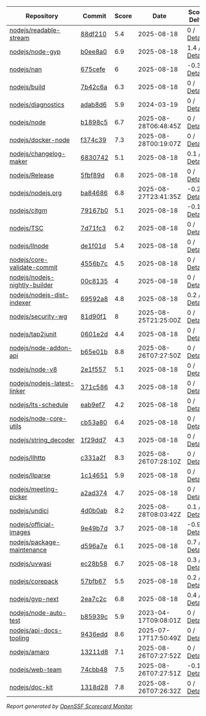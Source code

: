 <!-- OPENSSF-SCORECARD-MONITOR:START -->

| Repository | Commit | Score | Date | Score Delta | Report | StepSecurity |
| -- | -- | -- | -- | -- | -- | -- |
| [nodejs/readable-stream](https://github.com/nodejs/readable-stream) | [88df210](https://github.com/nodejs/readable-stream/commit/88df21041dc26c210fab3e074ab6bb681a604b8e) | 5.4 | 2025-08-18 | 0 / [Details](https://ossf.github.io/scorecard-visualizer/#/projects/github.com/nodejs/readable-stream/compare/88df21041dc26c210fab3e074ab6bb681a604b8e/88df21041dc26c210fab3e074ab6bb681a604b8e) | [View](https://ossf.github.io/scorecard-visualizer/#/projects/github.com/nodejs/readable-stream/commit/88df21041dc26c210fab3e074ab6bb681a604b8e) | [Fix it](https://app.stepsecurity.io/securerepo?repo=nodejs/readable-stream) |
| [nodejs/node-gyp](https://github.com/nodejs/node-gyp) | [b0ee8a0](https://github.com/nodejs/node-gyp/commit/b0ee8a04ec2a32282cb9259f142ca622e67a3d36) | 6.9 | 2025-08-18 | 1.4 / [Details](https://ossf.github.io/scorecard-visualizer/#/projects/github.com/nodejs/node-gyp/compare/02f747f13b8fea73416ca8e302801f4a3f20a5f6/b0ee8a04ec2a32282cb9259f142ca622e67a3d36) | [View](https://ossf.github.io/scorecard-visualizer/#/projects/github.com/nodejs/node-gyp/commit/b0ee8a04ec2a32282cb9259f142ca622e67a3d36) | [Fix it](https://app.stepsecurity.io/securerepo?repo=nodejs/node-gyp) |
| [nodejs/nan](https://github.com/nodejs/nan) | [675cefe](https://github.com/nodejs/nan/commit/675cefebca42410733da8a454c8d9391fcebfbc2) | 6 | 2025-08-18 | -0.3 / [Details](https://ossf.github.io/scorecard-visualizer/#/projects/github.com/nodejs/nan/compare/675cefebca42410733da8a454c8d9391fcebfbc2/675cefebca42410733da8a454c8d9391fcebfbc2) | [View](https://ossf.github.io/scorecard-visualizer/#/projects/github.com/nodejs/nan/commit/675cefebca42410733da8a454c8d9391fcebfbc2) | [Fix it](https://app.stepsecurity.io/securerepo?repo=nodejs/nan) |
| [nodejs/build](https://github.com/nodejs/build) | [7b42c6a](https://github.com/nodejs/build/commit/7b42c6a93ca9102be5f34ebaa64c0908e5cfdc0f) | 6.3 | 2025-08-18 | 0 / [Details](https://ossf.github.io/scorecard-visualizer/#/projects/github.com/nodejs/build/compare/62a7c769f6aee5537efaa40083851af9295f01a8/7b42c6a93ca9102be5f34ebaa64c0908e5cfdc0f) | [View](https://ossf.github.io/scorecard-visualizer/#/projects/github.com/nodejs/build/commit/7b42c6a93ca9102be5f34ebaa64c0908e5cfdc0f) | [Fix it](https://app.stepsecurity.io/securerepo?repo=nodejs/build) |
| [nodejs/diagnostics](https://github.com/nodejs/diagnostics) | [adab8d6](https://github.com/nodejs/diagnostics/commit/adab8d62aca9e47928570c29e7e5908a0f825039) | 5.9 | 2024-03-19 | 0 / [Details](https://ossf.github.io/scorecard-visualizer/#/projects/github.com/nodejs/diagnostics/compare/adab8d62aca9e47928570c29e7e5908a0f825039/adab8d62aca9e47928570c29e7e5908a0f825039) | [View](https://ossf.github.io/scorecard-visualizer/#/projects/github.com/nodejs/diagnostics/commit/adab8d62aca9e47928570c29e7e5908a0f825039) | [Fix it](https://app.stepsecurity.io/securerepo?repo=nodejs/diagnostics) |
| [nodejs/node](https://github.com/nodejs/node) | [b1898c5](https://github.com/nodejs/node/commit/b1898c5419427f3da1c556ed94209eb368d0f97e) | 6.7 | 2025-08-28T06:48:45Z | 0 / [Details](https://ossf.github.io/scorecard-visualizer/#/projects/github.com/nodejs/node/compare/91f035e5975ad871977f3395664d3162444b3194/b1898c5419427f3da1c556ed94209eb368d0f97e) | [View](https://ossf.github.io/scorecard-visualizer/#/projects/github.com/nodejs/node/commit/b1898c5419427f3da1c556ed94209eb368d0f97e) | [Fix it](https://app.stepsecurity.io/securerepo?repo=nodejs/node) |
| [nodejs/docker-node](https://github.com/nodejs/docker-node) | [f374c39](https://github.com/nodejs/docker-node/commit/f374c39b7711b76282b8c0aa7a6ceabc80bfc7f2) | 7.3 | 2025-08-28T00:19:07Z | 0 / [Details](https://ossf.github.io/scorecard-visualizer/#/projects/github.com/nodejs/docker-node/compare/b3d8cc15338c545a4328286b2df806b511e2b31b/f374c39b7711b76282b8c0aa7a6ceabc80bfc7f2) | [View](https://ossf.github.io/scorecard-visualizer/#/projects/github.com/nodejs/docker-node/commit/f374c39b7711b76282b8c0aa7a6ceabc80bfc7f2) | [Fix it](https://app.stepsecurity.io/securerepo?repo=nodejs/docker-node) |
| [nodejs/changelog-maker](https://github.com/nodejs/changelog-maker) | [6830742](https://github.com/nodejs/changelog-maker/commit/6830742332b547989432309bf6a23e4c6d3fd4a1) | 5.1 | 2025-08-18 | 0.1 / [Details](https://ossf.github.io/scorecard-visualizer/#/projects/github.com/nodejs/changelog-maker/compare/5a97713ef473bd39ea3dff1a022b674556c284b7/6830742332b547989432309bf6a23e4c6d3fd4a1) | [View](https://ossf.github.io/scorecard-visualizer/#/projects/github.com/nodejs/changelog-maker/commit/6830742332b547989432309bf6a23e4c6d3fd4a1) | [Fix it](https://app.stepsecurity.io/securerepo?repo=nodejs/changelog-maker) |
| [nodejs/Release](https://github.com/nodejs/Release) | [5fbf89d](https://github.com/nodejs/Release/commit/5fbf89de51208b5b54ae4440cf512823de2b672e) | 6.8 | 2025-08-18 | 0 / [Details](https://ossf.github.io/scorecard-visualizer/#/projects/github.com/nodejs/Release/compare/b882d16765f4ef3d9d86d86726102061175cd3bb/5fbf89de51208b5b54ae4440cf512823de2b672e) | [View](https://ossf.github.io/scorecard-visualizer/#/projects/github.com/nodejs/Release/commit/5fbf89de51208b5b54ae4440cf512823de2b672e) | [Fix it](https://app.stepsecurity.io/securerepo?repo=nodejs/Release) |
| [nodejs/nodejs.org](https://github.com/nodejs/nodejs.org) | [ba84686](https://github.com/nodejs/nodejs.org/commit/ba84686416b9a9582b913cce44f24120df50d033) | 6.8 | 2025-08-27T23:41:35Z | -0.2 / [Details](https://ossf.github.io/scorecard-visualizer/#/projects/github.com/nodejs/nodejs.org/compare/cd078deace2b733e606b8a29d33913713e0afca2/ba84686416b9a9582b913cce44f24120df50d033) | [View](https://ossf.github.io/scorecard-visualizer/#/projects/github.com/nodejs/nodejs.org/commit/ba84686416b9a9582b913cce44f24120df50d033) | [Fix it](https://app.stepsecurity.io/securerepo?repo=nodejs/nodejs.org) |
| [nodejs/citgm](https://github.com/nodejs/citgm) | [79167b0](https://github.com/nodejs/citgm/commit/79167b09c28bb8a81ad824f8c48d8c85a7cac010) | 5.1 | 2025-08-18 | -0.1 / [Details](https://ossf.github.io/scorecard-visualizer/#/projects/github.com/nodejs/citgm/compare/79167b09c28bb8a81ad824f8c48d8c85a7cac010/79167b09c28bb8a81ad824f8c48d8c85a7cac010) | [View](https://ossf.github.io/scorecard-visualizer/#/projects/github.com/nodejs/citgm/commit/79167b09c28bb8a81ad824f8c48d8c85a7cac010) | [Fix it](https://app.stepsecurity.io/securerepo?repo=nodejs/citgm) |
| [nodejs/TSC](https://github.com/nodejs/TSC) | [7d71fc3](https://github.com/nodejs/TSC/commit/7d71fc319f6aacd384a047a00967ef01afa4fab3) | 6.2 | 2025-08-18 | 0 / [Details](https://ossf.github.io/scorecard-visualizer/#/projects/github.com/nodejs/TSC/compare/bce05f3237079856ef8fb5e97d819e9a2b08bbcf/7d71fc319f6aacd384a047a00967ef01afa4fab3) | [View](https://ossf.github.io/scorecard-visualizer/#/projects/github.com/nodejs/TSC/commit/7d71fc319f6aacd384a047a00967ef01afa4fab3) | [Fix it](https://app.stepsecurity.io/securerepo?repo=nodejs/TSC) |
| [nodejs/llnode](https://github.com/nodejs/llnode) | [de1f01d](https://github.com/nodejs/llnode/commit/de1f01d70a5c58111dd873d340f898023e4e8fe6) | 5.4 | 2025-08-18 | 0 / [Details](https://ossf.github.io/scorecard-visualizer/#/projects/github.com/nodejs/llnode/compare/de1f01d70a5c58111dd873d340f898023e4e8fe6/de1f01d70a5c58111dd873d340f898023e4e8fe6) | [View](https://ossf.github.io/scorecard-visualizer/#/projects/github.com/nodejs/llnode/commit/de1f01d70a5c58111dd873d340f898023e4e8fe6) | [Fix it](https://app.stepsecurity.io/securerepo?repo=nodejs/llnode) |
| [nodejs/core-validate-commit](https://github.com/nodejs/core-validate-commit) | [4556b7c](https://github.com/nodejs/core-validate-commit/commit/4556b7ced175f8802ef32a0cb1af273e9bab5c24) | 4.5 | 2025-08-18 | 0 / [Details](https://ossf.github.io/scorecard-visualizer/#/projects/github.com/nodejs/core-validate-commit/compare/4556b7ced175f8802ef32a0cb1af273e9bab5c24/4556b7ced175f8802ef32a0cb1af273e9bab5c24) | [View](https://ossf.github.io/scorecard-visualizer/#/projects/github.com/nodejs/core-validate-commit/commit/4556b7ced175f8802ef32a0cb1af273e9bab5c24) | [Fix it](https://app.stepsecurity.io/securerepo?repo=nodejs/core-validate-commit) |
| [nodejs/nodejs-nightly-builder](https://github.com/nodejs/nodejs-nightly-builder) | [00c8135](https://github.com/nodejs/nodejs-nightly-builder/commit/00c8135102b0e272ed1d8950845a5412cc9bc237) | 4 | 2025-08-18 | 0 / [Details](https://ossf.github.io/scorecard-visualizer/#/projects/github.com/nodejs/nodejs-nightly-builder/compare/00c8135102b0e272ed1d8950845a5412cc9bc237/00c8135102b0e272ed1d8950845a5412cc9bc237) | [View](https://ossf.github.io/scorecard-visualizer/#/projects/github.com/nodejs/nodejs-nightly-builder/commit/00c8135102b0e272ed1d8950845a5412cc9bc237) | [Fix it](https://app.stepsecurity.io/securerepo?repo=nodejs/nodejs-nightly-builder) |
| [nodejs/nodejs-dist-indexer](https://github.com/nodejs/nodejs-dist-indexer) | [69592a8](https://github.com/nodejs/nodejs-dist-indexer/commit/69592a87bb42772ac7844b855670da9855fcecb8) | 4.8 | 2025-08-18 | 0.2 / [Details](https://ossf.github.io/scorecard-visualizer/#/projects/github.com/nodejs/nodejs-dist-indexer/compare/1962e183d1fe5fe0270583dea776eb6cf614b242/69592a87bb42772ac7844b855670da9855fcecb8) | [View](https://ossf.github.io/scorecard-visualizer/#/projects/github.com/nodejs/nodejs-dist-indexer/commit/69592a87bb42772ac7844b855670da9855fcecb8) | [Fix it](https://app.stepsecurity.io/securerepo?repo=nodejs/nodejs-dist-indexer) |
| [nodejs/security-wg](https://github.com/nodejs/security-wg) | [81d90f1](https://github.com/nodejs/security-wg/commit/81d90f15771cd31c2ef8a5f408a0898c18aed2eb) | 8 | 2025-08-25T21:25:00Z | 0 / [Details](https://ossf.github.io/scorecard-visualizer/#/projects/github.com/nodejs/security-wg/compare/cc80c07860fc94e0edc0565354dbee2149db8650/81d90f15771cd31c2ef8a5f408a0898c18aed2eb) | [View](https://ossf.github.io/scorecard-visualizer/#/projects/github.com/nodejs/security-wg/commit/81d90f15771cd31c2ef8a5f408a0898c18aed2eb) | [Fix it](https://app.stepsecurity.io/securerepo?repo=nodejs/security-wg) |
| [nodejs/tap2junit](https://github.com/nodejs/tap2junit) | [0601e2d](https://github.com/nodejs/tap2junit/commit/0601e2df056c9a6625eba78c627eab405d09caa8) | 4.4 | 2025-08-18 | 0 / [Details](https://ossf.github.io/scorecard-visualizer/#/projects/github.com/nodejs/tap2junit/compare/0601e2df056c9a6625eba78c627eab405d09caa8/0601e2df056c9a6625eba78c627eab405d09caa8) | [View](https://ossf.github.io/scorecard-visualizer/#/projects/github.com/nodejs/tap2junit/commit/0601e2df056c9a6625eba78c627eab405d09caa8) | [Fix it](https://app.stepsecurity.io/securerepo?repo=nodejs/tap2junit) |
| [nodejs/node-addon-api](https://github.com/nodejs/node-addon-api) | [b65e01b](https://github.com/nodejs/node-addon-api/commit/b65e01b3ad21865fcdc9120730cea4b8a2330ef3) | 8.8 | 2025-08-26T07:27:50Z | 0 / [Details](https://ossf.github.io/scorecard-visualizer/#/projects/github.com/nodejs/node-addon-api/compare/5fa31a718d87fd805f5d352df1d8d519c3713bb8/b65e01b3ad21865fcdc9120730cea4b8a2330ef3) | [View](https://ossf.github.io/scorecard-visualizer/#/projects/github.com/nodejs/node-addon-api/commit/b65e01b3ad21865fcdc9120730cea4b8a2330ef3) | [Fix it](https://app.stepsecurity.io/securerepo?repo=nodejs/node-addon-api) |
| [nodejs/node-v8](https://github.com/nodejs/node-v8) | [2e1f557](https://github.com/nodejs/node-v8/commit/2e1f557df07e5f89aaad4e0b2f60f1e6c4516251) | 5.1 | 2025-08-18 | 0 / [Details](https://ossf.github.io/scorecard-visualizer/#/projects/github.com/nodejs/node-v8/compare/2e1f557df07e5f89aaad4e0b2f60f1e6c4516251/2e1f557df07e5f89aaad4e0b2f60f1e6c4516251) | [View](https://ossf.github.io/scorecard-visualizer/#/projects/github.com/nodejs/node-v8/commit/2e1f557df07e5f89aaad4e0b2f60f1e6c4516251) | [Fix it](https://app.stepsecurity.io/securerepo?repo=nodejs/node-v8) |
| [nodejs/nodejs-latest-linker](https://github.com/nodejs/nodejs-latest-linker) | [371c586](https://github.com/nodejs/nodejs-latest-linker/commit/371c586c7b245689a97ef6f6757404a80c318f75) | 4.3 | 2025-08-18 | 0 / [Details](https://ossf.github.io/scorecard-visualizer/#/projects/github.com/nodejs/nodejs-latest-linker/compare/371c586c7b245689a97ef6f6757404a80c318f75/371c586c7b245689a97ef6f6757404a80c318f75) | [View](https://ossf.github.io/scorecard-visualizer/#/projects/github.com/nodejs/nodejs-latest-linker/commit/371c586c7b245689a97ef6f6757404a80c318f75) | [Fix it](https://app.stepsecurity.io/securerepo?repo=nodejs/nodejs-latest-linker) |
| [nodejs/lts-schedule](https://github.com/nodejs/lts-schedule) | [eab9ef7](https://github.com/nodejs/lts-schedule/commit/eab9ef75103b4f2741f995d2eb69bb3e0f8ad135) | 4.2 | 2025-08-18 | 0 / [Details](https://ossf.github.io/scorecard-visualizer/#/projects/github.com/nodejs/lts-schedule/compare/eab9ef75103b4f2741f995d2eb69bb3e0f8ad135/eab9ef75103b4f2741f995d2eb69bb3e0f8ad135) | [View](https://ossf.github.io/scorecard-visualizer/#/projects/github.com/nodejs/lts-schedule/commit/eab9ef75103b4f2741f995d2eb69bb3e0f8ad135) | [Fix it](https://app.stepsecurity.io/securerepo?repo=nodejs/lts-schedule) |
| [nodejs/node-core-utils](https://github.com/nodejs/node-core-utils) | [cb53a80](https://github.com/nodejs/node-core-utils/commit/cb53a80306c3335e3bef8ebef73b70df0456c91d) | 6.4 | 2025-08-18 | 0 / [Details](https://ossf.github.io/scorecard-visualizer/#/projects/github.com/nodejs/node-core-utils/compare/ba44c7423e9dd18ef2af774973b656803da96a72/cb53a80306c3335e3bef8ebef73b70df0456c91d) | [View](https://ossf.github.io/scorecard-visualizer/#/projects/github.com/nodejs/node-core-utils/commit/cb53a80306c3335e3bef8ebef73b70df0456c91d) | [Fix it](https://app.stepsecurity.io/securerepo?repo=nodejs/node-core-utils) |
| [nodejs/string_decoder](https://github.com/nodejs/string_decoder) | [1f29dd7](https://github.com/nodejs/string_decoder/commit/1f29dd715a6c829da89e869af7dafc231c20ed9f) | 4.3 | 2025-08-18 | 0 / [Details](https://ossf.github.io/scorecard-visualizer/#/projects/github.com/nodejs/string_decoder/compare/1f29dd715a6c829da89e869af7dafc231c20ed9f/1f29dd715a6c829da89e869af7dafc231c20ed9f) | [View](https://ossf.github.io/scorecard-visualizer/#/projects/github.com/nodejs/string_decoder/commit/1f29dd715a6c829da89e869af7dafc231c20ed9f) | [Fix it](https://app.stepsecurity.io/securerepo?repo=nodejs/string_decoder) |
| [nodejs/llhttp](https://github.com/nodejs/llhttp) | [c331a2f](https://github.com/nodejs/llhttp/commit/c331a2f0912c86ff57d5c2eacd7bc5beeb8f2ebc) | 8.3 | 2025-08-26T07:28:10Z | 0 / [Details](https://ossf.github.io/scorecard-visualizer/#/projects/github.com/nodejs/llhttp/compare/c331a2f0912c86ff57d5c2eacd7bc5beeb8f2ebc/c331a2f0912c86ff57d5c2eacd7bc5beeb8f2ebc) | [View](https://ossf.github.io/scorecard-visualizer/#/projects/github.com/nodejs/llhttp/commit/c331a2f0912c86ff57d5c2eacd7bc5beeb8f2ebc) | [Fix it](https://app.stepsecurity.io/securerepo?repo=nodejs/llhttp) |
| [nodejs/llparse](https://github.com/nodejs/llparse) | [1c14651](https://github.com/nodejs/llparse/commit/1c1465134945630c5b91c847f37b661cb3a617b7) | 5.9 | 2025-08-18 | 0 / [Details](https://ossf.github.io/scorecard-visualizer/#/projects/github.com/nodejs/llparse/compare/1c1465134945630c5b91c847f37b661cb3a617b7/1c1465134945630c5b91c847f37b661cb3a617b7) | [View](https://ossf.github.io/scorecard-visualizer/#/projects/github.com/nodejs/llparse/commit/1c1465134945630c5b91c847f37b661cb3a617b7) | [Fix it](https://app.stepsecurity.io/securerepo?repo=nodejs/llparse) |
| [nodejs/meeting-picker](https://github.com/nodejs/meeting-picker) | [a2ad374](https://github.com/nodejs/meeting-picker/commit/a2ad374b844dffc54986b48c5e9bd53544046e21) | 4.7 | 2025-08-18 | 0 / [Details](https://ossf.github.io/scorecard-visualizer/#/projects/github.com/nodejs/meeting-picker/compare/a2ad374b844dffc54986b48c5e9bd53544046e21/a2ad374b844dffc54986b48c5e9bd53544046e21) | [View](https://ossf.github.io/scorecard-visualizer/#/projects/github.com/nodejs/meeting-picker/commit/a2ad374b844dffc54986b48c5e9bd53544046e21) | [Fix it](https://app.stepsecurity.io/securerepo?repo=nodejs/meeting-picker) |
| [nodejs/undici](https://github.com/nodejs/undici) | [4d0b0ab](https://github.com/nodejs/undici/commit/4d0b0ab8a39a2dc50c75734750a2bc1a9c91da9a) | 8.2 | 2025-08-28T08:03:42Z | 0.1 / [Details](https://ossf.github.io/scorecard-visualizer/#/projects/github.com/nodejs/undici/compare/c399fdf4246be4992e89efe42aa83062edd0609f/4d0b0ab8a39a2dc50c75734750a2bc1a9c91da9a) | [View](https://ossf.github.io/scorecard-visualizer/#/projects/github.com/nodejs/undici/commit/4d0b0ab8a39a2dc50c75734750a2bc1a9c91da9a) | [Fix it](https://app.stepsecurity.io/securerepo?repo=nodejs/undici) |
| [nodejs/official-images](https://github.com/nodejs/official-images) | [9e49b7d](https://github.com/nodejs/official-images/commit/9e49b7d2201238df6457a446a2573cd2fc7fa189) | 3.7 | 2025-08-18 | -0.9 / [Details](https://ossf.github.io/scorecard-visualizer/#/projects/github.com/nodejs/official-images/compare/9e49b7d2201238df6457a446a2573cd2fc7fa189/9e49b7d2201238df6457a446a2573cd2fc7fa189) | [View](https://ossf.github.io/scorecard-visualizer/#/projects/github.com/nodejs/official-images/commit/9e49b7d2201238df6457a446a2573cd2fc7fa189) | [Fix it](https://app.stepsecurity.io/securerepo?repo=nodejs/official-images) |
| [nodejs/package-maintenance](https://github.com/nodejs/package-maintenance) | [d596a7e](https://github.com/nodejs/package-maintenance/commit/d596a7ee8b6ce4d39a135cc5b1e8ddab011d1825) | 6.1 | 2025-08-18 | 0.7 / [Details](https://ossf.github.io/scorecard-visualizer/#/projects/github.com/nodejs/package-maintenance/compare/fe7cccac6f9a8e0628cb3fe0173c6822240e5eb8/d596a7ee8b6ce4d39a135cc5b1e8ddab011d1825) | [View](https://ossf.github.io/scorecard-visualizer/#/projects/github.com/nodejs/package-maintenance/commit/d596a7ee8b6ce4d39a135cc5b1e8ddab011d1825) | [Fix it](https://app.stepsecurity.io/securerepo?repo=nodejs/package-maintenance) |
| [nodejs/uvwasi](https://github.com/nodejs/uvwasi) | [ec28b58](https://github.com/nodejs/uvwasi/commit/ec28b580a7684a2c319952ff2eb1a5cfc0dea441) | 6.7 | 2025-08-18 | 0.3 / [Details](https://ossf.github.io/scorecard-visualizer/#/projects/github.com/nodejs/uvwasi/compare/392e1f1c1c8a2d2102c9f2e0b9f35959a149d133/ec28b580a7684a2c319952ff2eb1a5cfc0dea441) | [View](https://ossf.github.io/scorecard-visualizer/#/projects/github.com/nodejs/uvwasi/commit/ec28b580a7684a2c319952ff2eb1a5cfc0dea441) | [Fix it](https://app.stepsecurity.io/securerepo?repo=nodejs/uvwasi) |
| [nodejs/corepack](https://github.com/nodejs/corepack) | [57bfb67](https://github.com/nodejs/corepack/commit/57bfb67b062ea1b8746b302bcdbf9f8e8438c526) | 5.5 | 2025-08-18 | 0.2 / [Details](https://ossf.github.io/scorecard-visualizer/#/projects/github.com/nodejs/corepack/compare/15498ddb9ac717d3ea52871b8b29884a470424de/57bfb67b062ea1b8746b302bcdbf9f8e8438c526) | [View](https://ossf.github.io/scorecard-visualizer/#/projects/github.com/nodejs/corepack/commit/57bfb67b062ea1b8746b302bcdbf9f8e8438c526) | [Fix it](https://app.stepsecurity.io/securerepo?repo=nodejs/corepack) |
| [nodejs/gyp-next](https://github.com/nodejs/gyp-next) | [2ea7c2c](https://github.com/nodejs/gyp-next/commit/2ea7c2c95140074d7813b92c42617f9eae01b9eb) | 6.8 | 2025-08-18 | 0.4 / [Details](https://ossf.github.io/scorecard-visualizer/#/projects/github.com/nodejs/gyp-next/compare/198fcf91682346f74de1a15f1fadfcad9c3ba670/2ea7c2c95140074d7813b92c42617f9eae01b9eb) | [View](https://ossf.github.io/scorecard-visualizer/#/projects/github.com/nodejs/gyp-next/commit/2ea7c2c95140074d7813b92c42617f9eae01b9eb) | [Fix it](https://app.stepsecurity.io/securerepo?repo=nodejs/gyp-next) |
| [nodejs/node-auto-test](https://github.com/nodejs/node-auto-test) | [b85939c](https://github.com/nodejs/node-auto-test/commit/b85939c0dc88670c1d3fbed36b5aba01e2c3f4c7) | 5.9 | 2023-04-17T09:08:01Z | 0 / [Details](https://ossf.github.io/scorecard-visualizer/#/projects/github.com/nodejs/node-auto-test/compare/b85939c0dc88670c1d3fbed36b5aba01e2c3f4c7/b85939c0dc88670c1d3fbed36b5aba01e2c3f4c7) | [View](https://ossf.github.io/scorecard-visualizer/#/projects/github.com/nodejs/node-auto-test/commit/b85939c0dc88670c1d3fbed36b5aba01e2c3f4c7) | [Fix it](https://app.stepsecurity.io/securerepo?repo=nodejs/node-auto-test) |
| [nodejs/api-docs-tooling](https://github.com/nodejs/api-docs-tooling) | [9436edd](https://github.com/nodejs/api-docs-tooling/commit/9436edd798f6b7a96765e7154c16131f2153dd53) | 8.6 | 2025-07-17T17:50:49Z | 0 / [Details](https://ossf.github.io/scorecard-visualizer/#/projects/github.com/nodejs/api-docs-tooling/compare/0d6d689bf8458e6ad542352c915dfa4a4b413e32/9436edd798f6b7a96765e7154c16131f2153dd53) | [View](https://ossf.github.io/scorecard-visualizer/#/projects/github.com/nodejs/api-docs-tooling/commit/9436edd798f6b7a96765e7154c16131f2153dd53) | [Fix it](https://app.stepsecurity.io/securerepo?repo=nodejs/api-docs-tooling) |
| [nodejs/amaro](https://github.com/nodejs/amaro) | [13211d8](https://github.com/nodejs/amaro/commit/13211d831d2b22df45ffc4f2726d0832ab88a50c) | 7.1 | 2025-08-26T07:27:52Z | 0 / [Details](https://ossf.github.io/scorecard-visualizer/#/projects/github.com/nodejs/amaro/compare/594f836d15900864e4313f48687321ecd41f9130/13211d831d2b22df45ffc4f2726d0832ab88a50c) | [View](https://ossf.github.io/scorecard-visualizer/#/projects/github.com/nodejs/amaro/commit/13211d831d2b22df45ffc4f2726d0832ab88a50c) | [Fix it](https://app.stepsecurity.io/securerepo?repo=nodejs/amaro) |
| [nodejs/web-team](https://github.com/nodejs/web-team) | [74cbb48](https://github.com/nodejs/web-team/commit/74cbb4801de8068e1908b718c95f139a3f95726a) | 7.5 | 2025-08-26T07:27:51Z | -0.1 / [Details](https://ossf.github.io/scorecard-visualizer/#/projects/github.com/nodejs/web-team/compare/21a321a153646a548ca9051257461983647234b1/74cbb4801de8068e1908b718c95f139a3f95726a) | [View](https://ossf.github.io/scorecard-visualizer/#/projects/github.com/nodejs/web-team/commit/74cbb4801de8068e1908b718c95f139a3f95726a) | [Fix it](https://app.stepsecurity.io/securerepo?repo=nodejs/web-team) |
| [nodejs/doc-kit](https://github.com/nodejs/doc-kit) | [1318d28](https://github.com/nodejs/doc-kit/commit/1318d289437770bcc3710f54a7e6e473eb716029) | 7.8 | 2025-08-26T07:26:32Z | 0 / [Details](https://ossf.github.io/scorecard-visualizer/#/projects/github.com/nodejs/doc-kit/compare/a16716103ead462126107c0a41e0fafa0fc14560/1318d289437770bcc3710f54a7e6e473eb716029) | [View](https://ossf.github.io/scorecard-visualizer/#/projects/github.com/nodejs/doc-kit/commit/1318d289437770bcc3710f54a7e6e473eb716029) | [Fix it](https://app.stepsecurity.io/securerepo?repo=nodejs/doc-kit) |

_Report generated by [OpenSSF Scorecard Monitor](https://github.com/ossf/scorecard-monitor)._

<!-- OPENSSF-SCORECARD-MONITOR:END -->